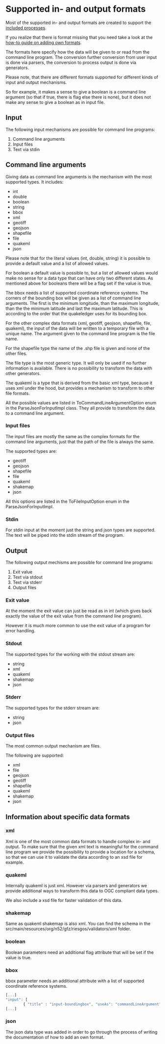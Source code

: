 # Supported in- and output formats

Most of the supported in- and output formats are created to support the
[included processes](IncludedProcesses.md).

If you realize that there is format missing that you need take a look
at the [how-to guide on adding own formats](HowToAddOwnFormats.md).

The formats here specify how the data will be given to or read from 
the command line program. The conversion further conversion from
user input is done via parsers, the conversion to process output is
done via generators. 

Please note, that there are different formats supported for different
kinds of input and output mechanisms.

So for example, it makes a sense to give a boolean is a command line argument
(so that if true, there is flag else there is none), but it does not
make any sense to give a boolean as in input file.

## Input

The following input mechanisms are possible for command line programs:

1. Command line arguments
2. Input files
3. Text via stdin

## Command line arguments

Giving data as command line arguments is the mechanism with the most
supported types. It includes:

- int
- double
- boolean
- string
- bbox
- xml
- geotiff
- geojson
- shapefile
- file
- quakeml
- json

Please note that for the literal values (int, double, string) it is possible
to provide a default value and a list of allowed values.

For boolean a default value is possible to, but a list of allowed values would
make no sense for a data type that can have only two different states.
As mentioned above for booleans there will be a flag set if the value is true.

The bbox needs a list of supported coordinate reference systems.
The corners of the bounding box will be given as a list of command line
arguments.
The first is the minimum longitude, than the maximum longitude, than
the the minimum latitude and last the maximum latitude.
This is according to the order that the quakeledger uses for its
bounding box.

For the other complex data formats (xml, geotiff, geojson, shapefile, file, quakeml), 
the input of the data will be written to a temporary file with a 
unique name. The argument given to the command line program is the file name.
 
For the shapefile type the name of the .shp file is given and none of the other files.

The file type is the most generic type. It will only be used if no
further information is available. There is no possibility to transform
the data with other generators.

The quakeml is a type that is derived from the basic xml type, because it uses
xml under the hood, but provides a mechanism to transform to other file formats.

All the possible values are listed in ToCommandLineArgumentOption enum
in the ParseJsonForInputImpl class. They all provide to transform the data to 
a command line argument.

### Input files

The input files are mostly the same as the complex formats for the
command line arguments, just that the path of the file is always the same.

The supported types are:
- geotiff
- geojson
- shapefile
- file
- quakeml
- shakemap
- json

All this options are listed in the ToFileInputOption enum
in the ParseJsonForInputImpl.

### Stdin

For stdin input at the moment just the string and json types are supported.
The text will be piped into the stdin stream of the program.

## Output

The following output mechisms are possible for command line programs:

1. Exit value
2. Text via stdout
3. Text via stderr
4. Output files

### Exit value

At the moment the exit value can just be read as in int (which gives
back exactly the value of the exit value from the command line program).

However it is much more common to use the exit value of a program
for error handling.

### Stdout

The supported types for the working with the stdout stream are:
- string
- xml
- quakeml
- shakemap
- json

### Stderr

The supported types for the stderr stream are:
- string
- json

### Output files

The most common output mechanism are files.

The following are supported:
- xml
- file
- geojson
- geotiff
- shapefile
- quakeml
- shakemap
- json

## Information about specific data formats

### xml

Xml is one of the most common data formats to handle complex in- and
output. To make sure that the given xml text is meaningful for the
command line program we provide the possibility to provide a
location for a schema, so that we can use it to validate the data
according to an xsd file for example.

### quakeml

Internally quakeml is just xml. However via parsers and generators
we provide additional ways to transform this data to OGC compliant
data types.

We also include a xsd file for faster validation of this data.

### shakemap

Same as quakeml shakemap is also xml.
You can find the schema in the src/main/resources/org/n52/gfz/riesgos/validators/xml folder.

### boolean

Boolean parameters need an additional flag attribute that will be set
if the value is true.

### bbox

bbox parameter needs an additional attribute with a list of supported
coordinate reference systems.

```javascript
[...]
"input": [
        { "title" : "input-boundingbox", "useAs": "commandLineArgument", "type": "bbox",   "crs": ["EPSG:4326", "EPSG:4328"]},
[...]
```

### json

The json data type was added in order to go through the process
of writing the documentation of how to add an own format.